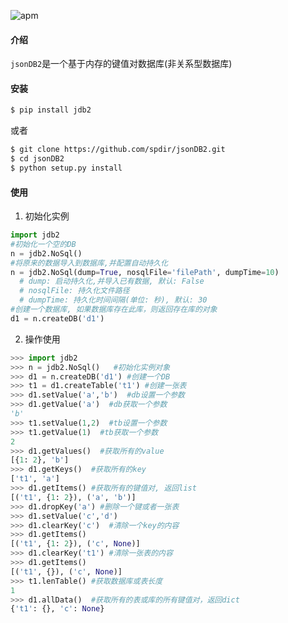 ![apm](https://img.shields.io/apm/l/vim-mode.svg?style=plastic)
#### 介绍
`jsonDB2`是一个基于内存的键值对数据库(非关系型数据库)

#### 安装
```bash
$ pip install jdb2
```
或者
```bash
$ git clone https://github.com/spdir/jsonDB2.git
$ cd jsonDB2
$ python setup.py install
```

#### 使用

1. 初始化实例
```python
import jdb2
#初始化一个空的DB
n = jdb2.NoSql()
#将原来的数据导入到数据库,并配置自动持久化
n = jdb2.NoSql(dump=True, nosqlFile='filePath', dumpTime=10)
  # dump: 启动持久化,并导入已有数据, 默认: False
  # nosqlFile: 持久化文件路径
  # dumpTime: 持久化时间间隔(单位: 秒), 默认: 30
#创建一个数据库, 如果数据库存在此库，则返回存在库的对象
d1 = n.createDB('d1')
```
2. 操作使用
```python
>>> import jdb2
>>> n = jdb2.NoSql()   #初始化实例对象
>>> d1 = n.createDB('d1') #创建一个DB
>>> t1 = d1.createTable('t1') #创建一张表
>>> d1.setValue('a','b')  #db设置一个参数
>>> d1.getValue('a')  #db获取一个参数
'b'
>>> t1.setValue(1,2)  #tb设置一个参数
>>> t1.getValue(1)  #tb获取一个参数
2
>>> d1.getValues()  #获取所有的value
[{1: 2}, 'b']
>>> d1.getKeys()  #获取所有的key
['t1', 'a']
>>> d1.getItems() #获取所有的键值对, 返回list
[('t1', {1: 2}), ('a', 'b')]
>>> d1.dropKey('a') #删除一个键或者一张表
>>> d1.setValue('c','d')
>>> d1.clearKey('c')  #清除一个key的内容
>>> d1.getItems()
[('t1', {1: 2}), ('c', None)]
>>> d1.clearKey('t1') #清除一张表的内容
>>> d1.getItems()
[('t1', {}), ('c', None)]
>>> t1.lenTable() #获取数据库或表长度
1
>>> d1.allData()  #获取所有的表或库的所有键值对，返回dict
{'t1': {}, 'c': None}
```



